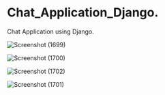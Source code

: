 # Chat_Application_Django.

Chat Application using Django.


![Screenshot (1699)](https://github.com/GavenDcosta/Chat_Application_Django/assets/112816730/d4eb0209-913c-4c25-81f2-10f3c6035860)

![Screenshot (1700)](https://github.com/GavenDcosta/Chat_Application_Django/assets/112816730/57e4ce47-46b0-416a-a3d0-8657601b8a7d)


![Screenshot (1702)](https://github.com/GavenDcosta/Chat_Application_Django/assets/112816730/0772b026-e271-46ff-b349-ed30eeb65972)


![Screenshot (1701)](https://github.com/GavenDcosta/Chat_Application_Django/assets/112816730/c84d9e8d-1b9d-434b-a101-1defbdac72c7)
